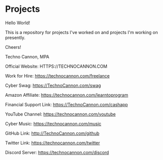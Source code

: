 # Projects
Hello World!

This is a repository for projects I've worked on and projects I'm working on presently.

Cheers!

Techno Cannon, MPA

Official Website:
HTTPS://TECHNOCANNON.COM

Work for Hire:
https://technocannon.com/freelance

Cyber Swag:
https://TechnoCannon.com/swag

Amazon Affiliate:
https://technocannon.com/learntoprogram

Financial Support Link:
https://TechnoCannon.com/cashapp

YouTube Channel:
https://technocannon.com/youtube

Cyber Music:
https://technocannon.com/music

GitHub Link:
http://TechnoCannon.com/github

Twitter Link:
https://technocannon.com/twitter

Discord Server:
https://technocannon.com/discord

